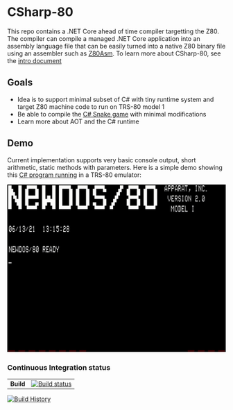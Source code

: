 # CSharp-80

This repo contains a .NET Core ahead of time compiler targetting the Z80. The compiler can compile a managed .NET Core application into an assembly language file that 
can be easily turned into a native Z80 binary file using an assembler such as [Z80Asm](http://www.trs-80emulators.com/z80asm/). To learn more about CSharp-80, see the
[intro document](Documentation/intro-to-csharp-80.md)

## Goals

* Idea is to support minimal subset of C# with tiny runtime system and target Z80 machine code to run on TRS-80 model 1
* Be able to compile the [C# Snake game](https://github.com/MichalStrehovsky/SeeSharpSnake) with minimal modifications
* Learn more about AOT and the C# runtime

## Demo

Current implementation supports very basic console output, short arithmetic, static methods with parameters. Here is a
simple demo showing this [C# program running](https://github.com/drcjt/CSharp-80/blob/main/Sample/Program.cs) in a TRS-80 emulator:

![demo](/Documentation/demo.gif)

### Continuous Integration status

| | |
| --- | --- |
| **Build** | [![Build status](https://img.shields.io/appveyor/ci/drcjt/csharp-80.svg)](https://ci.appveyor.com/project/drcjt/csharp-80) |
[![Build History](https://buildstats.info/appveyor/chart/drcjt/csharp-80)](https://ci.appveyor.com/project/drcjt/csharp-80)